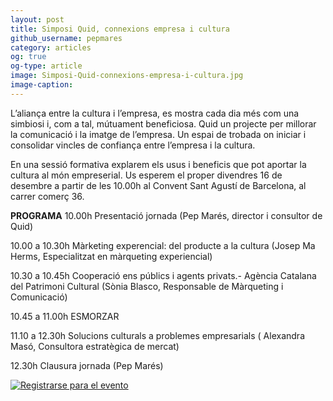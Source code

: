 ```yaml
---
layout: post
title: Simposi Quid, connexions empresa i cultura
github_username: pepmares
category: articles 
og: true
og-type: article
image: Simposi-Quid-connexions-empresa-i-cultura.jpg 
image-caption: 
---
```


L’aliança entre la cultura i l’empresa, es mostra cada dia més com una simbiosi i, com a tal, mútuament beneficiosa. Quid un projecte per millorar la comunicació i la imatge de l’empresa. Un espai de trobada on iniciar i consolidar vincles de confiança entre l’empresa i la cultura.

En una sessió formativa explarem els usus i beneficis que pot aportar la cultura al món empreserial. Us esperem el proper divendres 16 de desembre a partir de les 10.00h al Convent Sant Agustí de Barcelona, al carrer comerç 36. 

**PROGRAMA**
10.00h Presentació jornada 
(Pep Marés, director i consultor de Quid)

10.00 a 10.30h Màrketing experencial: del producte a la cultura
(Josep Ma Herms, Especialitzat en màrqueting experiencial)

10.30 a 10.45h Cooperació ens públics i agents privats.- Agència Catalana del Patrimoni Cultural
(Sònia Blasco, Responsable de Màrqueting i Comunicació)

10.45 a 11.00h ESMORZAR

11.10 a 12.30h Solucions culturals a problemes empresarials
( Alexandra Masó, Consultora estratègica de mercat)

12.30h Clausura jornada (Pep Marés)

<a href="https://www.ticketea.com/entradas-taller-connexionsempresacultura/" title="Registrarse para el evento">
              <img src="https://d18t9gwja9h9h.cloudfront.net/assets/images/buttons/es/registeronline.png" alt="Registrarse para el evento" />
            </a>

